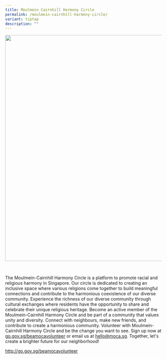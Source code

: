```yaml
---
title: Moulmein Cairnhill Harmony Circle
permalink: /moulmein-cairnhill-harmony-circle/
variant: tiptap
description: ""
---
```

<div class="isomer-image-wrapper">
<img style="width: 725px; color: rgb(0, 0, 0); font-family: system-ui, -apple-system, &quot;system-ui&quot;, &quot;Segoe UI&quot;, Roboto, Oxygen, Ubuntu, Cantarell, &quot;Open Sans&quot;, &quot;Helvetica Neue&quot;, sans-serif; font-size: medium; font-style: normal; font-variant-ligatures: normal; font-variant-caps: normal; font-weight: 400; letter-spacing: normal; orphans: 2; text-align: start; text-indent: 0px; text-transform: none; widows: 2; word-spacing: 0px; -webkit-text-stroke-width: 0px; white-space: normal; text-decoration-thickness: initial; text-decoration-style: initial; text-decoration-color: initial;" height="auto" width="100%" src="https://moca.sgp1.cdn.digitaloceanspaces.com/Volunteer%20with%20Us/6569c0d507cc429c9be09891_Harmony%2520Circle.webp">
</div>
<p>
<br>
</p>
<p>The Moulmein-Cairnhill Harmony Circle is a platform to promote racial
and religious harmony in Singapore. Our circle is dedicated to creating
an inclusive space where various religions come together to build meaningful
connections and contribute to the harmonious coexistence of our diverse
community. Experience the richness of our diverse community through cultural
exchanges where residents have the opportunity to share and celebrate their
unique religious heritage. Become an active member of the Moulmein-Cairnhill
Harmony Circle and be part of a community that values unity and diversity.
Connect with neighbours, make new friends, and contribute to create a harmonious
community. Volunteer with Moulmein-Cairnhill Harmony Circle and be the
change you want to see. Sign up now at <a href="http://go.gov.sg/beamocavolunteer" rel="noopener noreferrer nofollow" target="_blank">go.gov.sg/beamocavolunteer</a> or
email us at <a href="http://go.gov.sg/beamocavolunteer" rel="noopener noreferrer nofollow" target="_blank">hello@moca.sg</a>.
Together, let's create a brighter future for our neighborhood!</p>
<p><a href="http://go.gov.sg/beamocavolunteer" rel="noopener noreferrer nofollow" target="_blank">http://go.gov.sg/beamocavolunteer</a>
</p>